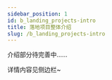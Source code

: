```yaml
---
sidebar_position: 1
id: b_landing_projects-intro
title: 落地项目整体介绍
slug: /b_landing_projects-intro
---
```


介绍部分待完善中......

详情内容见侧边栏~